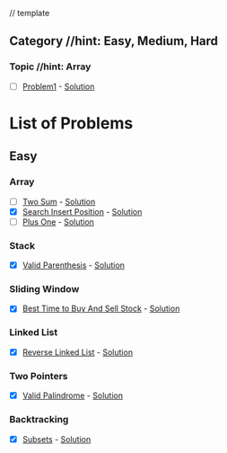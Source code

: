 // template
## Category  //hint: Easy, Medium, Hard
### Topic  //hint: Array
  - [ ] [Problem1](url) - [Solution](url)

# List of Problems

## Easy

### Array
  - [ ] [Two Sum](https://leetcode.com/problems/two-sum/) - [Solution](url)
  - [x] [Search Insert Position](https://leetcode.com/problems/search-insert-position/) - [Solution](https://github.com/AliAkberAakash/problem-solving-2023-24/blob/main/easy/array/search_insert_position.dart)
  - [ ] [Plus One](https://leetcode.com/problems/plus-one/) - [Solution](url)

### Stack
  - [x] [Valid Parenthesis](https://leetcode.com/problems/valid-parentheses/) - [Solution](https://github.com/AliAkberAakash/problem-solving-2023-24/blob/main/easy/stack/valid-parenthesis.dart)

### Sliding Window
  - [x] [Best Time to Buy And Sell Stock](https://leetcode.com/problems/best-time-to-buy-and-sell-stock/description/) - [Solution](https://github.com/AliAkberAakash/problem-solving-2023-24/blob/main/easy/sliding_window/best-time-to-buy-and-sell-stock.dart)

### Linked List
  - [x] [Reverse Linked List](https://leetcode.com/problems/reverse-linked-list/) - [Solution](https://github.com/AliAkberAakash/problem-solving-2023-24/blob/main/easy/linked_list/reverse-linked-list.cpp)

### Two Pointers
  - [x] [Valid Palindrome](https://leetcode.com/problems/valid-palindrome/) - [Solution](https://github.com/AliAkberAakash/problem-solving-2023-24/blob/main/easy/two_pointers/valid-palindrome.cpp)

### Backtracking
  - [x] [Subsets](https://leetcode.com/problems/subsets/) - [Solution](https://github.com/AliAkberAakash/problem-solving-2023-24/blob/main/easy/backtracking/subsets.cpp)
